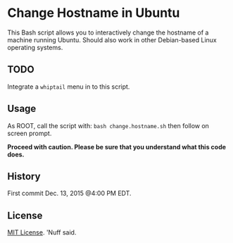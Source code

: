 # Change Hostname in Ubuntu 

This Bash script allows you to interactively change the hostname of a machine running Ubuntu. Should also work in other Debian-based Linux operating systems.  

## TODO

Integrate a `whiptail` menu in to this script. 

## Usage 

As ROOT, call the script with: `bash change.hostname.sh` then follow on screen prompt. 

**Proceed with caution. Please be sure that you understand what this code does.**

## History 

First commit Dec. 13, 2015 @4:00 PM EDT. 

## License 

[MIT License](https://opensource.org/licenses/MIT). 'Nuff said. 
